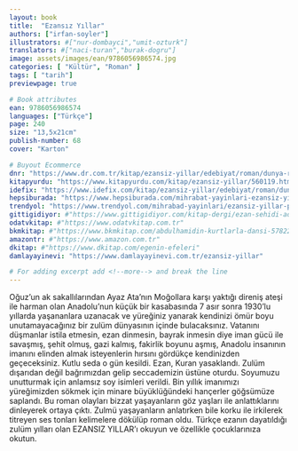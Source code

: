 ```yaml
---
layout: book
title:  "Ezansız Yıllar"
authors: ["irfan-soyler"]
illustrators: #["nur-dombayci","umit-ozturk"]
translators: #["naci-turan","burak-dogru"]
image: assets/images/ean/9786056986574.jpg
categories: [ "Kültür", "Roman" ]
tags: [ "tarih"]
previewpage: true

# Book attributes
ean: 9786056986574
languages: ["Türkçe"]
page: 240
size: "13,5x21cm"
publish-number: 68
cover: "Karton"

# Buyout Ecommerce
dnr: "https://www.dr.com.tr/kitap/ezansiz-yillar/edebiyat/roman/dunya-roman/urunno=0001893061001"
kitapyurdu: "https://www.kitapyurdu.com/kitap/ezansiz-yillar/560119.html"
idefix: "https://www.idefix.com/kitap/ezansiz-yillar/edebiyat/roman/dunya-roman/urunno=0001893061001"
hepsiburada: "https://www.hepsiburada.com/mihrabat-yayinlari-ezansiz-yillar-irfan-soyler-mihrabad-yayinlari-p-HBCV00000CTL9B"
trendyol: "https://www.trendyol.com/mihrabad-yayinlari/ezansiz-yillar-p-54826059"
gittigidiyor: #"https://www.gittigidiyor.com/kitap-dergi/ezan-sehidi-adnan-menderes_pdp_732728793"
odatvkitap: #"https://www.odatvkitap.com.tr"
bkmkitap: #"https://www.bkmkitap.com/abdulhamidin-kurtlarla-dansi-578226"
amazontr: #"https://www.amazon.com.tr"
dkitap: #"https://www.dkitap.com/egenin-efeleri"
damlayayinevi: "https://www.damlayayinevi.com.tr/ezansiz-yillar"

# For adding excerpt add <!--more--> and break the line
---
```

Oğuz’un ak sakallılarından Ayaz Ata’nın Moğollara karşı yaktığı direniş ateşi ile harman olan Anadolu’nun küçük bir kasabasında 7 asır sonra 1930’lu yıllarda yaşananlara uzanacak ve yüreğiniz yanarak kendinizi ömür boyu unutamayacağınız bir zulüm dünyasının içinde bulacaksınız. Vatanını düşmanlar istila etmesin, ezan dinmesin, bayrak inmesin diye iman gücü ile savaşmış, şehit olmuş, gazi kalmış, fakirlik boyunu aşmış, Anadolu insanının imanını elinden almak isteyenlerin hırsını gördükçe kendinizden geçeceksiniz. Kutlu seda o gün kesildi. Ezan, Kuran yasaklandı. Zulüm dışarıdan değil bağrımızdan gelip seccademizin üstüne oturdu. Soyumuzu unutturmak için anlamsız soy isimleri verildi. Bin yıllık imanımızı yüreğimizden sökmek için minare büyüklüğündeki hançerler göğsümüze saplandı. Bu roman olayları bizzat yaşayanların göz yaşları ile anlattıklarını dinleyerek ortaya çıktı. Zulmü yaşayanların anlatırken bile korku ile irkilerek titreyen ses tonları kelimelere dökülüp roman oldu. Türkçe ezanın dayatıldığı zulüm yılları olan EZANSIZ YILLAR’ı okuyun ve özellikle çocuklarınıza okutun.
<!--more--> 